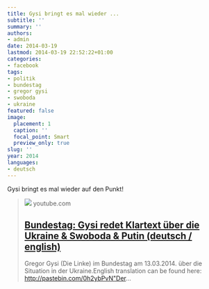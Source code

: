 ```yaml
---
title: Gysi bringt es mal wieder ...
subtitle: ''
summary: ''
authors:
- admin
date: 2014-03-19
lastmod: 2014-03-19 22:52:22+01:00
categories:
- facebook
tags:
- politik
- bundestag
- gregor gysi
- swoboda
- ukraine
featured: false
image:
  placement: 1
  caption: ''
  focal_point: Smart
  preview_only: true
slug: ''
year: 2014
languages:
- deutsch
---
```


Gysi bringt es mal wieder auf den Punkt!
> [![](https://i.ytimg.com/vi/pXLy0NGW9sM/hqdefault.jpg?sqp=-oaymwEmCOADEOgC8quKqQMa8AEB-AH-BIAC4AOKAgwIABABGBMgSih_MA8=&rs=AOn4CLDhk3mF65SEedjRrQQdsm2WN84vzg)](https://www.youtube.com/watch?v=pXLy0NGW9sM)
> youtube.com
> ## [Bundestag: Gysi redet Klartext über die Ukraine & Swoboda & Putin (deutsch / english)](https://www.youtube.com/watch?v=pXLy0NGW9sM)
>
>Gregor Gysi (Die Linke) im Bundestag am 13.03.2014. über die Situation in der Ukraine.English translation can be found here: http://pastebin.com/0h2ybPvN"Der...
